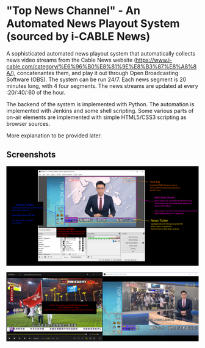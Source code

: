 # "Top News Channel" - An Automated News Playout System (sourced by i-CABLE News)

A sophisticated automated news playout system that automatically collects news video streams from the Cable News website (https://www.i-cable.com/category/%E6%96%B0%E8%81%9E%E8%B3%87%E8%A8%8A/), concatenantes them, and play it out through Open Broadcasting Software (OBS). The system can be run 24/7. Each news segment is 20 minutes long, with 4 four segments. The news streams are updated at every :20/:40/:60 of the hour. 

The backend of the system is implemented with Python. The automation is implemented with Jenkins and some shell scripting. Some various parts of on-air elements are implemented with simple HTML5/CSS3 scripting as browser sources. 


More explanation to be provided later.

## Screenshots

![image](./Screenshots/screenshot1.png)

![image](./Screenshots/screenshot2.png)
